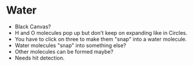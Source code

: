 Water
=====

- Black Canvas?
- H and O molecules pop up but don't keep on expanding like in Circles.
- You have to click on three to make them "snap" into a water molecule.
- Water molecules "snap" into something else?
- Other molecules can be formed maybe?
- Needs hit detection.
